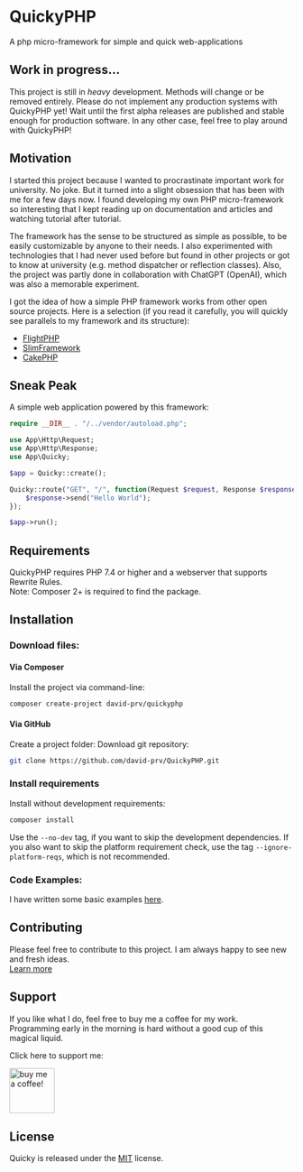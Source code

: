 # QuickyPHP
A php micro-framework for simple and quick web-applications

## Work in progress...
This project is still in *heavy* development. Methods will change or be removed entirely. Please do not implement any production systems with QuickyPHP yet! Wait until the first alpha releases are published and stable enough for production software. In any other case, feel free to play around with QuickyPHP!

## Motivation
I started this project because I wanted to procrastinate important work for university. No joke. But it turned into a slight obsession that has been with me for a few days now. I found developing my own PHP micro-framework so interesting that I kept reading up on documentation and articles and watching tutorial after tutorial.

The framework has the sense to be structured as simple as possible, to be easily customizable by anyone to their needs. I also experimented with technologies that I had never used before but found in other projects or got to know at university (e.g. method dispatcher or reflection classes). Also, the project was partly done in collaboration with ChatGPT (OpenAI), which was also a memorable experiment.

I got the idea of how a simple PHP framework works from other open source projects. Here is a selection (if you read it carefully, you will quickly see parallels to my framework and its structure):
- [FlightPHP](https://flightphp.com/)
- [SlimFramework](https://www.slimframework.com/)
- [CakePHP](https://cakephp.org/)

## Sneak Peak
A simple web application powered by this framework:
```php
require __DIR__ . "/../vendor/autoload.php";

use App\Http\Request;
use App\Http\Response;
use App\Quicky;

$app = Quicky::create();

Quicky::route("GET", "/", function(Request $request, Response $response) {
    $response->send("Hello World");
});

$app->run();
```

## Requirements
QuickyPHP requires PHP 7.4 or higher and a webserver that supports Rewrite Rules.  
Note: Composer 2+ is required to find the package.

## Installation
### Download files:
#### Via Composer
Install the project via command-line:
```bash
composer create-project david-prv/quickyphp
```

#### Via GitHub

Create a project folder:
Download git repository:
```bash
git clone https://github.com/david-prv/QuickyPHP.git
```
### Install requirements
Install without development requirements:
```bash
composer install
```

Use the `--no-dev` tag, if you want to skip the development dependencies. If you also want to skip the platform requirement check, use the tag `--ignore-platform-reqs`, which is not recommended.

### Code Examples:
I have written some basic examples [here](https://gist.github.com/david-prv/9e322ccaa67eb1698ed35551233aee47).

## Contributing
Please feel free to contribute to this project. I am always happy to see new and fresh ideas.  
[Learn more](https://github.com/david-prv/QuickyPHP/blob/main/CONTRIBUTING.md)

## Support
If you like what I do, feel free to buy me a coffee for my work.  
Programming early in the morning is hard without a good cup of this magical liquid.
  
Click here to support me:

<a href="https://www.buymeacoffee.com/david.dewes">
    <img src="https://media3.giphy.com/media/TDQOtnWgsBx99cNoyH/giphy.gif" height="80" alt="buy me a coffee!"/>
</a>

## License
Quicky is released under the [MIT](https://en.m.wikipedia.org/wiki/MIT_License) license.
